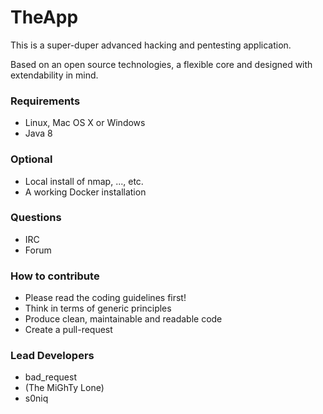 # TheApp #

This is a super-duper advanced hacking and pentesting application.

Based on an open source technologies, a flexible core and designed with extendability in mind.

### Requirements ###

* Linux, Mac OS X or Windows
* Java 8

### Optional ###

* Local install of nmap, ..., etc.
* A working Docker installation

### Questions ###

* IRC
* Forum

### How to contribute ###

* Please read the coding guidelines first!
* Think in terms of generic principles
* Produce clean, maintainable and readable code
* Create a pull-request

### Lead Developers ###

* bad_request
* (The MiGhTy Lone)
* s0niq

